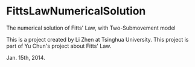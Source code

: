 FittsLawNumericalSolution
=========================

The numerical solution of Fitts' Law, with Two-Submovement model

This is a project created by Li Zhen at Tsinghua University.
This project is part of Yu Chun's project about Fitts' Law.

Jan. 15th, 2014.
